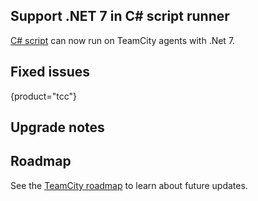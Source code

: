 [//]: # (title: What's New in TeamCity 2022.06)
[//]: # (auxiliary-id: What's New in TeamCity 2022.06;What's New in TeamCity)

## Support .NET 7 in C# script runner

[C# script](c-script.md) can now run on TeamCity agents with .Net 7. 


## Fixed issues
{product="tcc"}


## Upgrade notes


## Roadmap

See the [TeamCity roadmap](https://www.jetbrains.com/teamcity/roadmap/#teamcity-roadmap) to learn about future updates.